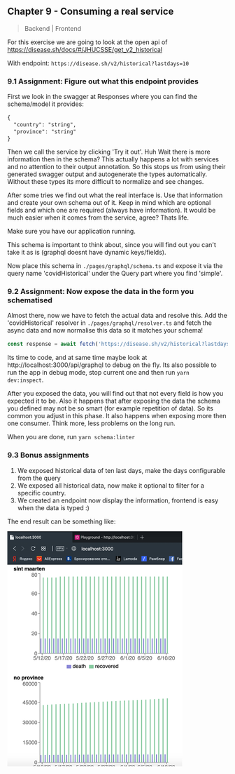 ## Chapter 9 - Consuming a real service

> Backend | Frontend

For this exercise we are going to look at the open api of https://disease.sh/docs/#/JHUCSSE/get_v2_historical

With endpoint: `https://disease.sh/v2/historical?lastdays=10`

### 9.1 Assignment: Figure out what this endpoint provides

First we look in the swagger at Responses where you can find the schema/model it provides:

```
{
  "country": "string",
  "province": "string"
}
```

Then we call the service by clicking 'Try it out'. Huh Wait there is more information then in the schema?
This actually happens a lot with services and no attention to their output annotation. So this stops us from using their generated swagger output and autogenerate the types automatically. Without these types its more difficult to normalize and see changes.

After some tries we find out what the real interface is. Use that information and create your own schema out of it. Keep in mind which are optional fields and which one are required (always have information). It would be much easier when it comes from the service, agree? Thats life.

Make sure you have our application running.

This schema is important to think about, since you will find out you can't take it as is (graphql doesnt have dynamic keys/fields).

Now place this schema in `./pages/graphql/schema.ts` and expose it via the query name 'covidHistorical' under the Query part where you find 'simple'.

### 9.2 Assignment: Now expose the data in the form you schematised

Almost there, now we have to fetch the actual data and resolve this. Add the 'covidHistorical' resolver in `./pages/graphql/resolver.ts` and fetch the async data and now normalise this data so it matches your schema!

```js
const response = await fetch('https://disease.sh/v2/historical?lastdays=10');
```

Its time to code, and at same time maybe look at http://localhost:3000/api/graphql to debug on the fly. Its also possible to run the app in debug mode, stop current one and then run `yarn dev:inspect`.

After you exposed the data, you will find out that not every field is how you expected it to be. Also it happens that after exposing the data the schema you defined may not be so smart (for example repetition of data). So its common you adjust in this phase. It also happens when exposing more then one consumer. Think more, less problems on the long run.

When you are done, run `yarn schema:linter`

### 9.3 Bonus assignments

1. We exposed historical data of ten last days, make the days configurable from the query
2. We exposed all historical data, now make it optional to filter for a specific country.
3. We created an endpoint now display the information, frontend is easy when the data is typed :)

The end result can be something like:

<img src="./img/9-result.png" width="400px" />
